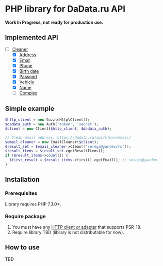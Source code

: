 # PHP library for DaData.ru API

**Work In Progress, not ready for production use.**

## Implemented API

- [ ] [Cleaner](https://dadata.ru/api/clean/)
  - [x] [Address](https://dadata.ru/api/clean/address/)
  - [x] [Email](https://dadata.ru/api/clean/email/)
  - [x] [Phone](https://dadata.ru/api/clean/phone/)
  - [x] [Birth date](https://dadata.ru/api/clean/birthdate/)
  - [x] [Passport](https://dadata.ru/api/clean/passport/)
  - [x] [Vehicle](https://dadata.ru/api/clean/vehicle/)
  - [x] [Name](https://dadata.ru/api/clean/name/)
  - [ ] [Complex](https://dadata.ru/api/clean/record/)

## Simple example

```php
$http_client = new GuzzleHttp\Client();
$dadata_auth = new Auth('token', 'secret');
$client = new Client($http_client, $dadata_auth);

// Clean email address: https://dadata.ru/api/clean/email/
$email_cleaner = new EmailCleaner($client);
$result_set = $email_cleaner->clean(['serega@yandex/ru']);
$result_items = $result_set->getResultItems();
if ($result_items->count()) {
  $first_result = $result_items->first()->getEmail(); // serega@yandex.ru
}
```

## Installation

### Prerequisites

Library requires PHP 7.3.0+.

### Require package

1. You must have any [HTTP client or adapter](http://docs.php-http.org/en/latest/clients.html) that supports PSR-18.
1. Require library TBD (library is not distributable for now).

## How to use

TBD
